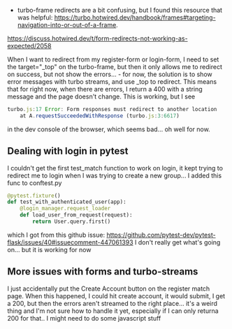 - turbo-frame redirects are a bit confusing, but I found this resource that was helpful: https://turbo.hotwired.dev/handbook/frames#targeting-navigation-into-or-out-of-a-frame. 

https://discuss.hotwired.dev/t/form-redirects-not-working-as-expected/2058

When I want to redirect from my register-form or login-form, I need to set the target="_top" on the turbo-frame, but then it only allows me to redirect on success, but not show the errors... 
    - for now, the solution is to show error messages with turbo streams, and use _top to redirect. This means that for right now, when there are errors, I return a 400 with a string message and the page doesn't change. This is working, but I see 
```javascript
turbo.js:17 Error: Form responses must redirect to another location
    at A.requestSucceededWithResponse (turbo.js:3:6617)
``` 
in the dev console of the browser, which seems bad... oh well for now. 

## Dealing with login in pytest
I couldn't get the first test_match function to work on login, it kept trying to redirect me to login when I was trying to create a new group...
I added this func to conftest.py
```python
@pytest.fixture()
def test_with_authenticated_user(app):
    @login_manager.request_loader
    def load_user_from_request(request):
        return User.query.first()
```
which I got from this github issue: https://github.com/pytest-dev/pytest-flask/issues/40#issuecomment-447061393
I don't really get what's going on... but it is working for now


## More issues with forms and turbo-streams
I just accidentally put the Create Account button on the register match page. When this happened, I could hit create account, it would submit, I get a 200, but then the errors aren't streamed to the right place... it's a weird thing and I'm not sure how to handle it yet, especially if I can only returna  200 for that.. I might need to do some javascript stuff